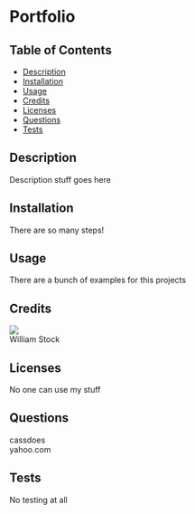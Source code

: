 # Portfolio

  ## Table of Contents
  - [Description](#description)
  - [Installation](#installation)
  - [Usage](#usage)
  - [Credits](#credits)
  - [Licenses](#licenses)
  - [Questions](#questions)
  - [Tests](#tests)

  ## Description
  Description stuff goes here

  ## Installation
  There are so many steps!

  ## Usage
  There are a bunch of examples for this projects

  ## Credits
  [![](https://github.com/cassdoes.png?=20)](https://github.com/cassdoes)\
  William Stock
  

  ## Licenses
  No one can use my stuff

  ## Questions
  cassdoes\
  yahoo.com

  ## Tests
  No testing at all
